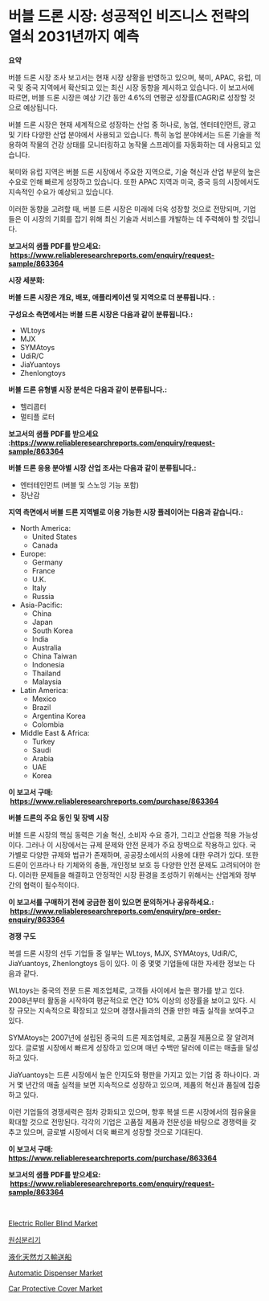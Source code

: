 <p><h1>버블 드론 시장: 성공적인 비즈니스 전략의 열쇠 2031년까지 예측</h1></p><p><strong>요약</strong></p>
<p><p>버블 드론 시장 조사 보고서는 현재 시장 상황을 반영하고 있으며, 북미, APAC, 유럽, 미국 및 중국 지역에서 확산되고 있는 최신 시장 동향을 제시하고 있습니다. 이 보고서에 따르면, 버블 드론 시장은 예상 기간 동안 4.6%의 연평균 성장률(CAGR)로 성장할 것으로 예상됩니다.</p><p>버블 드론 시장은 현재 세계적으로 성장하는 산업 중 하나로, 농업, 엔터테인먼트, 광고 및 기타 다양한 산업 분야에서 사용되고 있습니다. 특히 농업 분야에서는 드론 기술을 적용하여 작물의 건강 상태를 모니터링하고 농작물 스프레이를 자동화하는 데 사용되고 있습니다.</p><p>북미와 유럽 지역은 버블 드론 시장에서 주요한 지역으로, 기술 혁신과 산업 부문의 높은 수요로 인해 빠르게 성장하고 있습니다. 또한 APAC 지역과 미국, 중국 등의 시장에서도 지속적인 수요가 예상되고 있습니다.</p><p>이러한 동향을 고려할 때, 버블 드론 시장은 미래에 더욱 성장할 것으로 전망되며, 기업들은 이 시장의 기회를 잡기 위해 최신 기술과 서비스를 개발하는 데 주력해야 할 것입니다.</p></p>
<p><strong>보고서의 샘플 PDF를 받으세요: &nbsp;<a href="https://www.reliableresearchreports.com/enquiry/request-sample/863364">https://www.reliableresearchreports.com/enquiry/request-sample/863364</a></strong></p>
<p><strong>시장 세분화:</strong></p>
<p><strong> 버블 드론 시장은 개요, 배포, 애플리케이션 및 지역으로 더 분류됩니다. :</strong></p>
<p><strong>구성요소 측면에서는 버블 드론 시장은 다음과 같이 분류됩니다.:</strong></p>
<p><ul><li>WLtoys</li><li>MJX</li><li>SYMAtoys</li><li>UdiR/C</li><li>JiaYuantoys</li><li>Zhenlongtoys</li></ul></p>
<p><strong> 버블 드론 유형별 시장 분석은 다음과 같이 분류됩니다.:</strong></p>
<p><ul><li>헬리콥터</li><li>멀티플 로터</li></ul></p>
<p><strong>보고서의 샘플 PDF를 받으세요 :<a href="https://www.reliableresearchreports.com/enquiry/request-sample/863364">https://www.reliableresearchreports.com/enquiry/request-sample/863364</a></strong></p>
<p><strong> 버블 드론 응용 분야별 시장 산업 조사는 다음과 같이 분류됩니다.:</strong></p>
<p><ul><li>엔터테인먼트 (버블 및 스노잉 기능 포함)</li><li>장난감</li></ul></p>
<p><strong>지역 측면에서 버블 드론 지역별로 이용 가능한 시장 플레이어는 다음과 같습니다.:</strong></p>
<p><ul>
    <li>
        North America:
        <ul>
            <li>United States</li>
            <li>Canada</li>
        </ul>
    </li>
    <li>
        Europe:
        <ul>
            <li>Germany</li>
            <li>France</li>
            <li>U.K.</li>
            <li>Italy</li>
            <li>Russia</li>
        </ul>
    </li>
    <li>
        Asia-Pacific:
        <ul>
            <li>China</li>
            <li>Japan</li>
            <li>South Korea</li>
            <li>India</li>
            <li>Australia</li>
            <li>China Taiwan</li>
            <li>Indonesia</li>
            <li>Thailand</li>
            <li>Malaysia</li>
        </ul>
    </li>
    <li>
        Latin America:
        <ul>
            <li>Mexico</li>
            <li>Brazil</li>
            <li>Argentina Korea</li>
            <li>Colombia</li>
        </ul>
    </li>
    <li>
        Middle East & Africa:
        <ul>
            <li>Turkey</li>
            <li>Saudi</li>
            <li>Arabia</li>
            <li>UAE</li>
            <li>Korea</li>
        </ul>
    </li>
    </ul></p>
<p><strong>이 보고서 구매: &nbsp;<a href="https://www.reliableresearchreports.com/purchase/863364">https://www.reliableresearchreports.com/purchase/863364</a></strong></p>
<p><strong>버블 드론의 주요 동인 및 장벽 시장</strong></p>
<p><p>버블 드론 시장의 핵심 동력은 기술 혁신, 소비자 수요 증가, 그리고 산업용 적용 가능성이다. 그러나 이 시장에서는 규제 문제와 안전 문제가 주요 장벽으로 작용하고 있다. 국가별로 다양한 규제와 법규가 존재하며, 공공장소에서의 사용에 대한 우려가 있다. 또한 드론이 인프라나 타 기체와의 충돌, 개인정보 보호 등 다양한 안전 문제도 고려되어야 한다. 이러한 문제들을 해결하고 안정적인 시장 환경을 조성하기 위해서는 산업계와 정부 간의 협력이 필수적이다.</p></p>
<p><strong>이 보고서를 구매하기 전에 궁금한 점이 있으면 문의하거나 공유하세요.: &nbsp;<a href="https://www.reliableresearchreports.com/enquiry/pre-order-enquiry/863364">https://www.reliableresearchreports.com/enquiry/pre-order-enquiry/863364</a></strong></p>
<p><strong>경쟁 구도</strong></p>
<p><p>복셀 드론 시장의 선두 기업들 중 일부는 WLtoys, MJX, SYMAtoys, UdiR/C, JiaYuantoys, Zhenlongtoys 등이 있다. 이 중 몇몇 기업들에 대한 자세한 정보는 다음과 같다.</p><p>WLtoys는 중국의 전문 드론 제조업체로, 고객들 사이에서 높은 평가를 받고 있다. 2008년부터 활동을 시작하여 평균적으로 연간 10% 이상의 성장률을 보이고 있다. 시장 규모는 지속적으로 확장되고 있으며 경쟁사들과의 견줄 만한 매출 실적을 보여주고 있다.</p><p>SYMAtoys는 2007년에 설립된 중국의 드론 제조업체로, 고품질 제품으로 잘 알려져 있다. 글로벌 시장에서 빠르게 성장하고 있으며 매년 수백만 달러에 이르는 매출을 달성하고 있다.</p><p>JiaYuantoys는 드론 시장에서 높은 인지도와 평판을 가지고 있는 기업 중 하나이다. 과거 몇 년간의 매출 실적을 보면 지속적으로 성장하고 있으며, 제품의 혁신과 품질에 집중하고 있다.</p><p>이런 기업들의 경쟁세력은 점차 강화되고 있으며, 향후 복셀 드론 시장에서의 점유율을 확대할 것으로 전망된다. 각각의 기업은 고품질 제품과 전문성을 바탕으로 경쟁력을 갖추고 있으며, 글로벌 시장에서 더욱 빠르게 성장할 것으로 기대된다.</p></p>
<p><strong>이 보고서 구매: &nbsp; <a href="https://www.reliableresearchreports.com/purchase/863364">https://www.reliableresearchreports.com/purchase/863364</a></strong></p>
<p><strong>보고서의 샘플 PDF를 받으세요: &nbsp;<a href="https://www.reliableresearchreports.com/enquiry/request-sample/863364">https://www.reliableresearchreports.com/enquiry/request-sample/863364</a></strong><strong></strong></p>
<p>&nbsp;</p>
<p><p><a href="https://github.com/BryceTownsendr/Market-Research-Report-List-4/blob/main/electric-roller-blind-market.md">Electric Roller Blind Market</a></p><p><a href="https://github.com/vskv4779xr1/Market-Research-Report-List-1/blob/main/31676093852.md">원심분리기</a></p><p><a href="https://github.com/ksxzwxabcuynh011/Market-Research-Report-List-1/blob/main/51046854248.md">液化天然ガス輸送船</a></p><p><a href="https://view.publitas.com/reportprime-1/automatic-dispenser-market-size-furnishes-valuable-information-encompassing-market-share-market-trends-and-projections-spanning-from-2024-to-2031/">Automatic Dispenser Market</a></p><p><a href="https://mire-aunt-385.notion.site/Car-Protective-Cover-Market-Size-Market-Trends-and-Growth-Outlook-forecasted-for-period-from-2024--8cf9a393eefb40608d07e5f73b6efb58">Car Protective Cover Market</a></p></p>